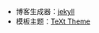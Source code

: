 - 博客生成器：[jekyll](https://www.jekyll.com.cn/)
- 模板主题：[TeXt Theme](https://tianqi.name/jekyll-TeXt-theme/docs/zh/quick-start)
